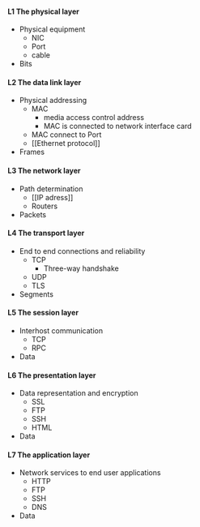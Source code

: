 #### L1 The physical layer
* Physical equipment
	* NIC
	* Port
	* cable
* Bits
#### L2 The data link layer
* Physical addressing
	* MAC
		* media access control address
		* MAC is connected to network interface card
	* MAC connect to Port
	* [[Ethernet protocol]] 
* Frames
#### L3 The network layer
* Path determination
	* [[IP adress]]
	* Routers
* Packets
#### L4 The transport layer
* End to end connections and reliability
	* TCP
		* Three-way handshake
	* UDP
	* TLS
* Segments
#### L5 The session layer
* Interhost communication
	* TCP
	* RPC
* Data
#### L6 The presentation layer
* Data representation and encryption
	* SSL
	* FTP
	* SSH
	* HTML
* Data
#### L7 The application layer
* Network services to end user applications
	* HTTP
	* FTP
	* SSH
	* DNS
* Data

